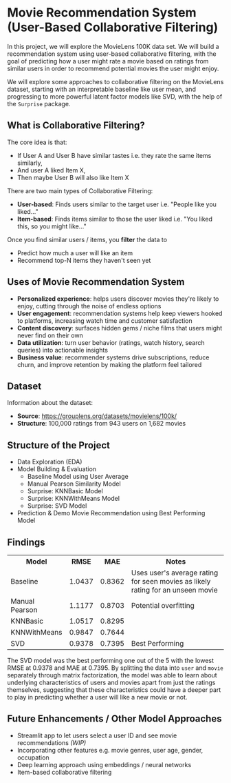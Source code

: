 # Movie Recommendation System (User-Based Collaborative Filtering)

In this project, we will explore the MovieLens 100K data set. We will build a recommendation system using user-based collaborative filtering, with the goal of predicting how a user might rate a movie based on ratings from similar users in order to recommend potential movies the user might enjoy.

We will explore some approaches to collaborative filtering on the MovieLens dataset, starting with an interpretable baseline like user mean, and progressing to more powerful latent factor models like SVD, with the help of the `Surprise` package.

## What is Collaborative Filtering?

The core idea is that:

- If User A and User B have similar tastes i.e. they rate the same items similarly,
- And user A liked Item X,
- Then maybe User B will also like Item X

There are two main types of Collaborative Filtering:

- **User-based**: Finds users similar to the target user i.e. "People like you liked..."
- **Item-based**: Finds items similar to those the user liked i.e. "You liked this, so you might like..."

Once you find similar users / items, you **filter** the data to

- Predict how much a user will like an item
- Recommend top-N items they haven't seen yet

## Uses of Movie Recommendation System

- **Personalized experience**: helps users discover movies they're likely to enjoy, cutting through the noise of endless options
- **User engagement**: recommendation systems help keep viewers hooked to platforms, increasing watch time and customer satisfaction
- **Content discovery**: surfaces hidden gems / niche films that users might never find on their own
- **Data utilization**: turn user behavior (ratings, watch history, search queries) into actionable insights
- **Business value**: recommender systems drive subscriptions, reduce churn, and improve retention by making the platform feel tailored

## Dataset

Information about the dataset:

- **Source**: https://grouplens.org/datasets/movielens/100k/
- **Structure**: 100,000 ratings from 943 users on 1,682 movies

## Structure of the Project

- Data Exploration (EDA)
- Model Building & Evaluation
  - Baseline Model using User Average
  - Manual Pearson Similarity Model
  - Surprise: KNNBasic Model
  - Surprise: KNNWithMeans Model
  - Surprise: SVD Model
- Prediction & Demo Movie Recommendation using Best Performing Model

## Findings

<table>
    <tr>
        <th>Model</th>
        <th>RMSE</th>
        <th>MAE</th>
        <th>Notes</th>
    </tr>
    <tr>
        <td>Baseline</td>
        <td>1.0437</td>
        <td>0.8362</td>
        <td>Uses user's average rating for seen movies as likely rating for an unseen movie</td>
    </tr>
    <tr>
        <td>Manual Pearson</td>
        <td>1.1177</td>
        <td>0.8703</td>
        <td>Potential overfitting</td>
    </tr>
    <tr>
        <td>KNNBasic</td>
        <td>1.0517</td>
        <td>0.8295</td>
        <td></td>
    </tr>
    <tr>
        <td>KNNWithMeans</td>
        <td>0.9847</td>
        <td>0.7644</td>
        <td></td>
    </tr>
    <tr>
        <td>SVD</td>
        <td>0.9378</td>
        <td>0.7395</td>
        <td>Best Performing</td>
    </tr>
</table>

The SVD model was the best performing one out of the 5 with the lowest RMSE at 0.9378 and MAE at 0.7395. By splitting the data into `user` and `movie` separately through matrix factorization, the model was able to learn about underlying characteristics of users and movies apart from just the ratings themselves, suggesting that these characteristics could have a deeper part to play in predicting whether a user will like a new movie or not.

## Future Enhancements / Other Model Approaches

- Streamlit app to let users select a user ID and see movie recommendations _(WIP)_
- Incorporating other features e.g. movie genres, user age, gender, occupation
- Deep learning approach using embeddings / neural networks
- Item-based collaborative filtering
